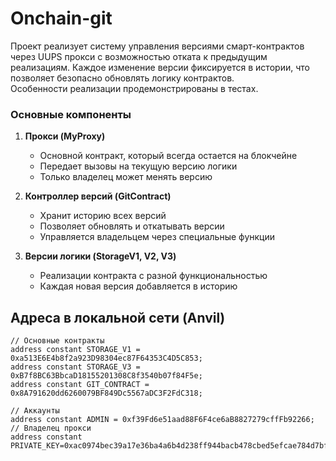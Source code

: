 # Onchain-git

Проект реализует систему управления версиями смарт-контрактов через UUPS прокси с возможностью отката к предыдущим реализациям. Каждое изменение версии фиксируется в истории, что позволяет безопасно обновлять логику контрактов.  
Особенности реализации продемонстрированы в тестах.

### Основные компоненты
1. **Прокси (MyProxy)**
   - Основной контракт, который всегда остается на блокчейне
   - Передает вызовы на текущую версию логики
   - Только владелец может менять версию

2. **Контроллер версий (GitContract)**
   - Хранит историю всех версий
   - Позволяет обновлять и откатывать версии
   - Управляется владельцем через специальные функции

3. **Версии логики (StorageV1, V2, V3)**
   - Реализации контракта с разной функциональностью
   - Каждая новая версия добавляется в историю


## Адреса в локальной сети (Anvil)

```solidity
// Основные контракты
address constant STORAGE_V1 = 0xa513E6E4b8f2a923D98304ec87F64353C4D5C853;
address constant STORAGE_V3 = 0xB7f8BC63BbcaD18155201308C8f3540b07f84F5e;
address constant GIT_CONTRACT = 0x8A791620dd6260079BF849Dc5567aDC3F2FdC318;

// Аккаунты
address constant ADMIN = 0xf39Fd6e51aad88F6F4ce6aB8827279cffFb92266; // Владелец прокси
address constant PRIVATE_KEY=0xac0974bec39a17e36ba4a6b4d238ff944bacb478cbed5efcae784d7bf4f2ff80;//anvil